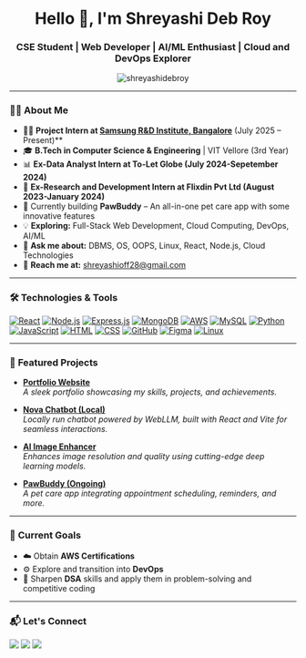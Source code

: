<h1 align="center">Hello 👋, I'm Shreyashi Deb Roy</h1>
<h3 align="center">CSE Student | Web Developer | AI/ML Enthusiast | Cloud and DevOps Explorer</h3>

<p align="center">
  <img src="https://komarev.com/ghpvc/?username=shreyashidebroy&label=Profile%20views&color=0e75b6&style=flat" alt="shreyashidebroy" />
</p>

---

### 👩‍💻 **About Me**
- 👨‍💻 **Project Intern at [Samsung R&D Institute, Bangalore](https://research.samsung.com/sri-b)** (July 2025 – Present)**
- 🎓 **B.Tech in Computer Science & Engineering** | VIT Vellore (3rd Year)
- 📊 **Ex-Data Analyst Intern at To-Let Globe (July 2024-Sepetember 2024)**  
- 🔬 **Ex-Research and Development Intern at Flixdin Pvt Ltd (August 2023-January 2024)**  
- 🐾 Currently building **PawBuddy** – An all-in-one pet care app with some innovative features
- 💡 **Exploring:** Full-Stack Web Development, Cloud Computing, DevOps, AI/ML  
- 💬 **Ask me about:** DBMS, OS, OOPS, Linux, React, Node.js, Cloud Technologies  
- 📧 **Reach me at:** [shreyashioff28@gmail.com](mailto:shreyashioff28@gmail.com)

---

### 🛠️ **Technologies & Tools**

<p>
  <a href="https://reactjs.org/" target="_blank"><img src="https://skillicons.dev/icons?i=react" alt="React" /></a>
  <a href="https://nodejs.org/" target="_blank"><img src="https://skillicons.dev/icons?i=nodejs" alt="Node.js" /></a>
  <a href="https://expressjs.com/" target="_blank"><img src="https://skillicons.dev/icons?i=express" alt="Express.js" /></a>
  <a href="https://www.mongodb.com/" target="_blank"><img src="https://skillicons.dev/icons?i=mongodb" alt="MongoDB" /></a>
  <a href="https://aws.amazon.com/" target="_blank"><img src="https://skillicons.dev/icons?i=aws" alt="AWS" /></a>
  <a href="https://www.mysql.com/" target="_blank"><img src="https://skillicons.dev/icons?i=mysql" alt="MySQL" /></a>
  <a href="https://www.python.org/" target="_blank"><img src="https://skillicons.dev/icons?i=python" alt="Python" /></a>
  <a href="https://developer.mozilla.org/en-US/docs/Web/JavaScript" target="_blank"><img src="https://skillicons.dev/icons?i=js" alt="JavaScript" /></a>
  <a href="https://developer.mozilla.org/en-US/docs/Web/HTML" target="_blank"><img src="https://skillicons.dev/icons?i=html" alt="HTML" /></a>
  <a href="https://developer.mozilla.org/en-US/docs/Web/CSS" target="_blank"><img src="https://skillicons.dev/icons?i=css" alt="CSS" /></a>
  <a href="https://github.com/" target="_blank"><img src="https://skillicons.dev/icons?i=github" alt="GitHub" /></a>
  <a href="https://www.figma.com/" target="_blank"><img src="https://skillicons.dev/icons?i=figma" alt="Figma" /></a>
  <a href="https://www.linux.org/" target="_blank"><img src="https://skillicons.dev/icons?i=linux" alt="Linux" /></a>
</p>

---

### 🚀 **Featured Projects**

- **[Portfolio Website](https://github.com/shreyashidebroy/portfolio)**  
  *A sleek portfolio showcasing my skills, projects, and achievements.*
  
- **[Nova Chatbot (Local)](https://github.com/shreyashidebroy/local-chatbot)**  
  *Locally run chatbot powered by WebLLM, built with React and Vite for seamless interactions.*

- **[AI Image Enhancer](https://github.com/shreyashidebroy/ai-image-enhancer)**  
  *Enhances image resolution and quality using cutting-edge deep learning models.*

- **[PawBuddy (Ongoing)](https://github.com/shreyashidebroy/pawbuddy)**  
  *A pet care app integrating appointment scheduling, reminders, and more.*

---

### 🎯 **Current Goals**

- ☁️ Obtain **AWS Certifications**  
- ⚙️ Explore and transition into **DevOps**  
- 🧠 Sharpen **DSA** skills and apply them in problem-solving and competitive coding

---

### 📬 **Let's Connect**

<p>
  <a href="https://www.linkedin.com/in/shreyashidebroy/" target="_blank"><img src="https://img.shields.io/badge/-LinkedIn-blue?style=flat-square&logo=linkedin" /></a>
  <a href="mailto:shreyashioff28@gmail.com"><img src="https://img.shields.io/badge/-Email-red?style=flat-square&logo=gmail" /></a>
  <a href="https://lighthearted-sopapillas-122813.netlify.app/"><img src="https://img.shields.io/badge/-Portfolio-orange?style=flat-square&logo=firefox" /></a>
</p>
